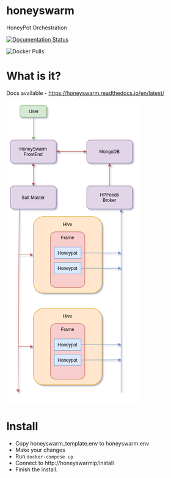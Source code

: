 # honeyswarm
HoneyPot Orchestration

[![Documentation Status](https://readthedocs.org/projects/honeyswarm/badge/?version=latest)](https://honeyswarm.readthedocs.io/en/latest/?badge=latest)

![Docker Pulls](https://img.shields.io/docker/pulls/honeyswarm/honeyswarm?style=plastic)

# What is it?

Docs available - https://honeyswarm.readthedocs.io/en/latest/

![Image description](HoneySwarm.png)

# Install

- Copy honeyswarm_template.env to honeyswarm.env
- Make your changes
- Run `docker-compose up`
- Connect to http://honeyswarmip/install
- Finish the install.